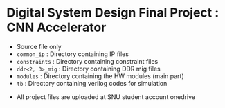 # Digital System Design Final Project : CNN Accelerator

- Source file only
- ```common_ip``` : Directory containing IP files
- ```constraints``` : Directory containing constraint files
- ```ddr<2, 3>_mig``` : Directory containing DDR mig files
- ```modules``` : Directory containing the HW modules (main part)
- ```tb``` : Directory containing verilog codes for simulation

* All project files are uploaded at SNU student account onedrive
